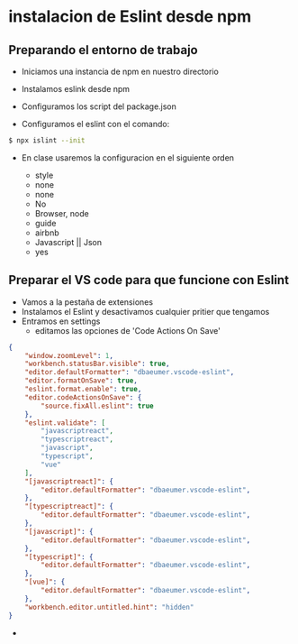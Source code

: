 # instalacion de Eslint desde npm

## Preparando el entorno de trabajo

 - Iniciamos una instancia de npm en nuestro directorio

 - Instalamos eslink desde npm

 - Configuramos los script del package.json
 
 - Configuramos el eslint con el comando:
~~~~bash
$ npx islint --init
~~~~

 - En clase usaremos la configuracion en el siguiente orden 

   - style
   - none
   - none
   - No
   - Browser, node
   - guide
   - airbnb
   - Javascript || Json
   - yes

## Preparar el VS code para que funcione con Eslint

 - Vamos a la pestaña de extensiones
 - Instalamos el Eslint y desactivamos cualquier pritier que tengamos
 - Entramos en settings
   - editamos las opciones de 'Code Actions On Save'
~~~json
{
    "window.zoomLevel": 1,
    "workbench.statusBar.visible": true,
    "editor.defaultFormatter": "dbaeumer.vscode-eslint",
    "editor.formatOnSave": true,
    "eslint.format.enable": true,
    "editor.codeActionsOnSave": {
        "source.fixAll.eslint": true
    },
    "eslint.validate": [
        "javascriptreact",
        "typescriptreact",
        "javascript",
        "typescript",
        "vue"
    ],
    "[javascriptreact]": {
        "editor.defaultFormatter": "dbaeumer.vscode-eslint",
    },
    "[typescriptreact]": {
        "editor.defaultFormatter": "dbaeumer.vscode-eslint",
    },
    "[javascript]": {
        "editor.defaultFormatter": "dbaeumer.vscode-eslint",
    },
    "[typescript]": {
        "editor.defaultFormatter": "dbaeumer.vscode-eslint",
    },
    "[vue]": {
        "editor.defaultFormatter": "dbaeumer.vscode-eslint",
    },
    "workbench.editor.untitled.hint": "hidden"
}
~~~
   -  
